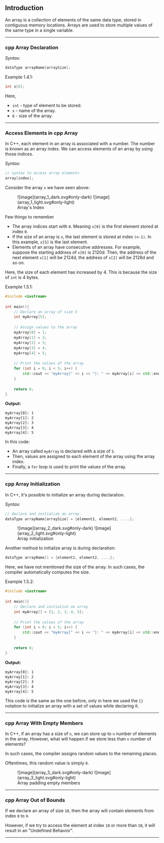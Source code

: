 ## Introduction

An array is a collection of elements of the same data type, stored in contiguous memory locations. Arrays are used to store multiple values of the same type in a single variable.

---
### cpp Array Declaration

_Syntax:_

```cpp
dataType arrayName[arraySize];
```

Example 1.4.1:

```cpp
int x[6];
```

Here,

- `int` - type of element to be stored.
- `x` - name of the array.
- `6` - size of the array.

---
### Access Elements in cpp Array

In C++, each element in an array is associated with a number. The number is known as an array index. We can access elements of an array by using those indices.

_Syntax:_

```cpp
// syntax to access array elements
array[index];
```

Consider the array `x` we have seen above:

<figure markdown>
![image](array_1_dark.svg#only-dark)
![image](array_1_light.svg#only-light)
    <figcaption>Array's Index</figcaption>
</figure>


Few things to remember

- The array indices start with `0`. Meaning `x[0]` is the first element stored at index `0`.
- If the size of an array is `n`, the last element is stored at index `(n-1)`. In this example, `x[5]` is the last element.
- Elements of an array have consecutive addresses. For example, suppose the starting address of `x[0]` is 2120d. Then, the address of the next element `x[1]` will be 2124d, the address of `x[2]` will be 2128d and so on.

Here, the size of each element has increased by 4. This is because the size of `int` is 4 bytes.

Example 1.5.1:

```cpp
#include <iostream>

int main(){
    // Declare an array of size 5
    int myArray[5];
    
    // Assign values to the array
    myArray[0] = 1;
    myArray[1] = 2;
    myArray[2] = 3;
    myArray[3] = 4;
    myArray[4] = 5;
    
    // Print the values of the array
    for (int i = 0; i < 5; i++) {
        std::cout << "myArray[" << i << "]: " << myArray[i] << std::endl;
    }
    
    return 0;
}
```

**Output:**

```
myArray[0]: 1
myArray[1]: 2
myArray[2]: 3
myArray[3]: 4
myArray[4]: 5
```

In this code:

- An array called `myArray` is declared with a size of `5`.
- Then, values are assigned to each element of the array using the array index.
- Finally, a `for` loop is used to print the values of the array.

---
### cpp Array Initialization

In C++, it's possible to initialize an array during declaration.

_Syntax:_

```cpp
// declare and initialize an array
dataType arrayName[arraySize] = {element1, element2, ....};
```

<figure markdown>
![image](array_2_dark.svg#only-dark)
![image](array_2_light.svg#only-light)
    <figcaption>Array initialization</figcaption>
</figure>

Another method to initialize array is during declaration:

```cpp
dataType arrayName[] = {element1, element2, ....};
```

Here, we have not mentioned the size of the array. In such cases, the compiler automatically computes the size.

Example 1.5.2:

```cpp
#include <iostream>

int main(){
    // Declare and initialize an array
    int myArray[] = {1, 2, 3, 4, 5};
    
    // Print the values of the array
    for (int i = 0; i < 5; i++) {
        std::cout << "myArray[" << i << "]: " << myArray[i] << std::endl;
    }
    
    return 0;
}
```

**Output:**

```
myArray[0]: 1
myArray[1]: 2
myArray[2]: 3
myArray[3]: 4
myArray[4]: 5
```

This code is the same as the one before, only in here we used the `{}` notation to initialize an array with a set of values while declaring it.

---
### cpp Array With Empty Members

In C++, if an array has a size of `n`, we can store up to `n` number of elements in the array. However, what will happen if we store less than `n` number of elements?

In such cases, the compiler assigns random values to the remaining places.

Oftentimes, this random value is simply `0`.

<figure markdown>
![image](array_3_dark.svg#only-dark)
![image](array_3_light.svg#only-light)
    <figcaption>Array padding empty members</figcaption>
</figure>

---
### cpp Array Out of Bounds

If we declare an array of size `10`, then the array will contain elements from index `0` to `9`.

However, if we try to access the element at index `10` or more than `10`, it will result in an "Undefined Behavior".


---